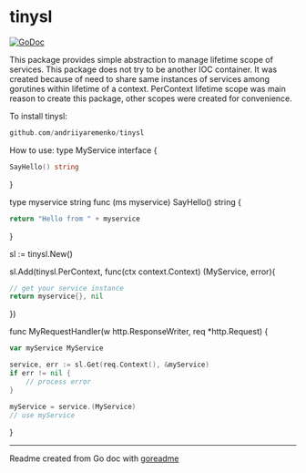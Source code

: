 # tinysl

[![GoDoc](https://img.shields.io/badge/pkg.go.dev-doc-blue)](http://pkg.go.dev/github.com/andriiyaremenko/tinysl)

This package provides simple abstraction to manage lifetime scope of services.
This package does not try to be another IOC container.
It was created because of need to share same instances of services among gorutines
within lifetime of a context.
PerContext lifetime scope was main reason to create this package,
other scopes were created for convenience.

To install tinysl:

```go
github.com/andriiyaremenko/tinysl
```

How to use:
type MyService interface {

```go
SayHello() string
```

}

type myservice string
func (ms myservice) SayHello() string {

```go
return "Hello from " + myservice
```

}

sl := tinysl.New()

sl.Add(tinysl.PerContext, func(ctx context.Context) (MyService, error){

```go
// get your service instance
return myservice{}, nil
```

})

func MyRequestHandler(w http.ResponseWriter, req *http.Request) {

```go
var myService MyService

service, err := sl.Get(req.Context(), &myService)
if err != nil {
	// process error
}

myService = service.(MyService)
// use myService
```

}

---
Readme created from Go doc with [goreadme](https://github.com/posener/goreadme)
